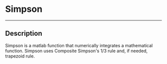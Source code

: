 # Simpson
***
## Description
Simpson is a matlab function that numerically integrates a mathematical function. Simpson uses Composite Simpson's 1/3 rule and, if needed, trapezoid rule.
